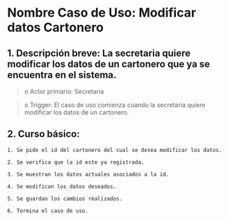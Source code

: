 # Nombre Caso de Uso: Modificar datos Cartonero

## 1. Descripción breve: La secretaria quiere modificar los datos de un cartonero que ya se encuentra en el sistema.

>o Actor primario: Secretaria

>o Trigger: El caso de uso comienza cuando la secretaria quiere modificar los datos de un cartonero.

## 2. Curso básico: 
	1. Se pide el id del cartonero del cual se desea modificar los datos.

	2. Se verifica que la id este ya registrada.

	3. Se muestran los datos actuales asociados a la id.

	4. Se modifican los datos deseados.

	5. Se guardan los cambios realizados.

	6. Termina el caso de uso.
